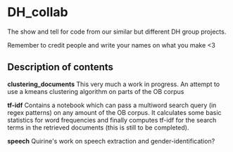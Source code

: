 # DH_collab
The show and tell for code from our similar but different DH group projects.


Remember to credit people and write your names on what you make <3

## Description of contents

**clustering_documents**
This very much a work in progress. An attempt to use a kmeans clustering algorithm on parts of the OB corpus

**tf-idf**
Contains a notebook which can pass a multiword search query (in regex patterns) on any amount of the OB corpus.
It calculates some basic statistics for word frequencies and finally computes tf-idf for the search terms in the retrieved documents (this is still to be completed).


**speech**
Quirine's work on speech extraction and gender-identification?